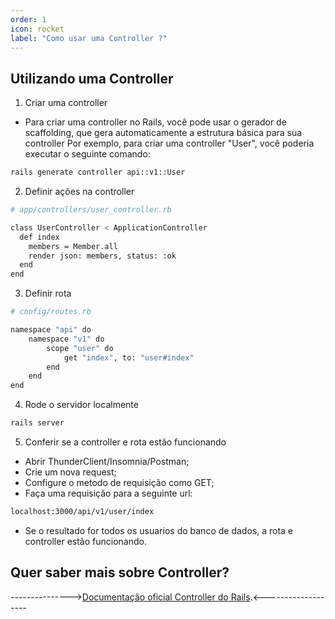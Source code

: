 ```yaml
---
order: 1
icon: rocket
label: "Como usar uma Controller ?"
---
```


<!-- Ultima atualização: 24/09/2023 -->
<!-- Autor(es): Araújo -->

## Utilizando uma Controller

1. Criar uma controller

- Para criar uma controller no Rails, você pode usar o gerador de scaffolding, que gera automaticamente a estrutura básica para sua controller Por exemplo, para criar uma controller "User", você poderia executar o seguinte comando:

```bash
rails generate controller api::v1::User
```

2. Definir ações na controller

```bash
# app/controllers/user_controller.rb

class UserController < ApplicationController
  def index
    members = Member.all
    render json: members, status: :ok
  end
end
```

3. Definir rota 

```bash
# config/routes.rb

namespace "api" do
    namespace "v1" do
        scope "user" do
            get "index", to: "user#index"
        end
    end
end
```

4. Rode o servidor localmente

```bash
rails server
```

5. Conferir se a controller e rota estão funcionando

- Abrir ThunderClient/Insomnia/Postman;
- Crie um nova request;
- Configure o metodo de requisição como GET;
- Faça uma requisição para a seguinte url:

```bash
localhost:3000/api/v1/user/index
```

- Se o resultado for todos os usuarios do banco de dados, a rota e controller estão funcionando.


## Quer saber mais sobre Controller?

--------------->[Documentação oficial Controller do Rails](https://guides.rubyonrails.org/action_controller_overview.html).<-------------------
